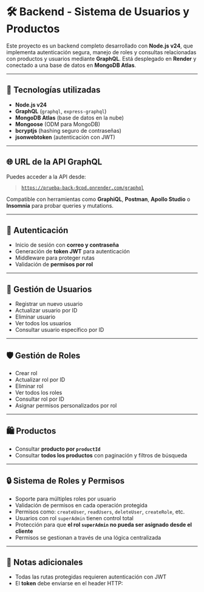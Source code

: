 # 🛠 Backend - Sistema de Usuarios y Productos

Este proyecto es un backend completo desarrollado con **Node.js v24**, que implementa autenticación segura, manejo de roles y consultas relacionadas con productos y usuarios mediante **GraphQL**. Está desplegado en **Render** y conectado a una base de datos en **MongoDB Atlas**.

---

## 🚀 Tecnologías utilizadas

-   **Node.js v24**
-   **GraphQL** (`graphql`, `express-graphql`)
-   **MongoDB Atlas** (base de datos en la nube)
-   **Mongoose** (ODM para MongoDB)
-   **bcryptjs** (hashing seguro de contraseñas)
-   **jsonwebtoken** (autenticación con JWT)

---

## 🌐 URL de la API GraphQL

Puedes acceder a la API desde:

> [`https://prueba-back-9cpd.onrender.com/graphql`](https://prueba-back-9cpd.onrender.com/graphql)

Compatible con herramientas como **GraphiQL**, **Postman**, **Apollo Studio** o **Insomnia** para probar queries y mutations.

---

## 🔐 Autenticación

-   Inicio de sesión con **correo y contraseña**
-   Generación de **token JWT** para autenticación
-   Middleware para proteger rutas
-   Validación de **permisos por rol**

---

## 👤 Gestión de Usuarios

-   Registrar un nuevo usuario
-   Actualizar usuario por ID
-   Eliminar usuario
-   Ver todos los usuarios
-   Consultar usuario específico por ID

---

## 🛡 Gestión de Roles

-   Crear rol
-   Actualizar rol por ID
-   Eliminar rol
-   Ver todos los roles
-   Consultar rol por ID
-   Asignar permisos personalizados por rol

---

## 🛍 Productos

-   Consultar **producto por `productId`**
-   Consultar **todos los productos** con paginación y filtros de búsqueda

---

## 🔒 Sistema de Roles y Permisos

-   Soporte para múltiples roles por usuario
-   Validación de permisos en cada operación protegida
-   Permisos como: `createUser`, `readUsers`, `deleteUser`, `createRole`, etc.
-   Usuarios con rol `superAdmin` tienen control total
-   Protección para que **el rol `superAdmin` no pueda ser asignado desde el cliente**
-   Permisos se gestionan a través de una lógica centralizada

---

## 🧪 Notas adicionales

-   Todas las rutas protegidas requieren autenticación con JWT
-   El **token** debe enviarse en el header HTTP:
